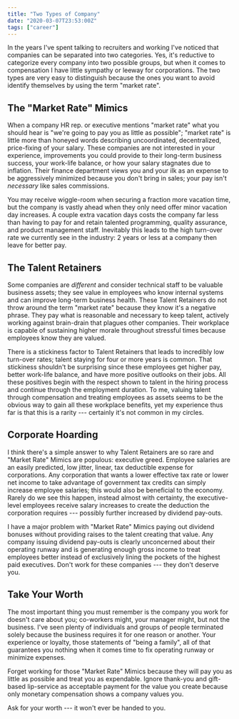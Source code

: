 ```yaml
---
title: "Two Types of Company"
date: "2020-03-07T23:53:00Z"
tags: ["career"]
---
```


In the years I've spent talking to recruiters and working I've noticed that companies can be separated into two categories.
Yes, it's reductive to categorize every company into two possible groups, but when it comes to compensation I have little sympathy or leeway for corporations.
The two types are very easy to distinguish because the ones you want to avoid identify themselves by using the term "market rate".

## The "Market Rate" Mimics
When a company HR rep. or executive mentions "market rate" what you should hear is "we're going to pay you as little as possible"; "market rate" is little more than honeyed words describing uncoordinated, decentralized, price-fixing of your salary.
These companies are not interested in your experience, improvements you could provide to their long-term business success, your work-life balance, or how your salary stagnates due to inflation.
Their finance department views you and your ilk as an expense to be aggressively minimized because you don't bring in sales; your pay isn't _necessary_ like sales commissions.

You may receive wiggle-room when securing a fraction more vacation time, but the company is vastly ahead when they only need offer minor vacation day increases.
A couple extra vacation days costs the company far less than having to pay for and retain talented programming, quality assurance, and product management staff.
Inevitably this leads to the high turn-over rate we currently see in the industry: 2 years or less at a company then leave for better pay.

## The Talent Retainers
Some companies are _different_ and consider technical staff to be valuable business assets; they see value in employees who know internal systems and can improve long-term business health.
These Talent Retainers do not throw around the term "market rate" because they know it's a negative phrase.
They pay what is reasonable and necessary to keep talent, actively working against brain-drain that plagues other companies.
Their workplace is capable of sustaining higher morale throughout stressful times because employees know they are valued.

There is a stickiness factor to Talent Retainers that leads to incredibly low turn-over rates; talent staying for four or more years is common.
That stickiness shouldn't be surprising since these employees get higher pay, better work-life balance, and have more positive outlooks on their jobs.
All these positives begin with the respect shown to talent in the hiring process and continue through the employment duration.
To me, valuing talent through compensation and treating employees as assets seems to be the obvious way to gain all these workplace benefits, yet my experience thus far is that this is a rarity --- certainly it's not common in my circles.

## Corporate Hoarding
I think there's a simple answer to why Talent Retainers are so rare and "Market Rate" Mimics are populous: executive greed.
Employee salaries are an easily predicted, low jitter, linear, tax deductible expense for corporations.
Any corporation that wants a lower effective tax rate or lower net income to take advantage of government tax credits can simply increase employee salaries; this would also be beneficial to the economy.
Rarely do we see this happen, instead almost with certainty, the executive-level employees receive salary increases to create the deduction the corporation requires --- possibly further increased by dividend pay-outs.

I have a major problem with "Market Rate" Mimics paying out dividend bonuses without providing raises to the talent creating that value.
Any company issuing dividend pay-outs is clearly unconcerned about their operating runway and is generating enough gross income to treat employees better instead of exclusively lining the pockets of the highest paid executives.
Don't work for these companies --- they don't deserve you.

## Take Your Worth
The most important thing you must remember is the company you work for doesn't care about you; co-workers might, your manager might, but not the business.
I've seen plenty of individuals and groups of people terminated solely because the business requires it for one reason or another.
Your experience or loyalty, those statements of "being a family", all of that guarantees you nothing when it comes time to fix operating runway or minimize expenses.

Forget working for those "Market Rate" Mimics because they will pay you as little as possible and treat you as expendable.
Ignore thank-you and gift-based lip-service as acceptable payment for the value you create because only monetary compensation shows a company values you.

Ask for your worth --- it won't ever be handed to you.
